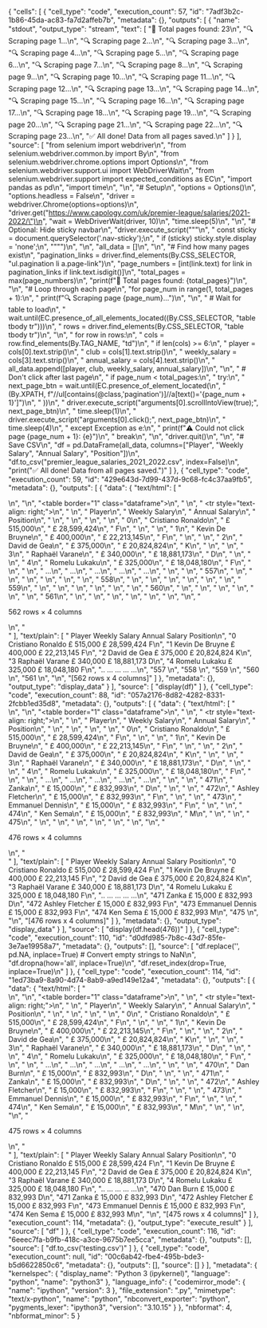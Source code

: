 {
 "cells": [
  {
   "cell_type": "code",
   "execution_count": 57,
   "id": "7adf3b2c-1b86-45da-ac83-fa7d2affeb7b",
   "metadata": {},
   "outputs": [
    {
     "name": "stdout",
     "output_type": "stream",
     "text": [
      "📄 Total pages found: 23\n",
      "🔍 Scraping page 1...\n",
      "🔍 Scraping page 2...\n",
      "🔍 Scraping page 3...\n",
      "🔍 Scraping page 4...\n",
      "🔍 Scraping page 5...\n",
      "🔍 Scraping page 6...\n",
      "🔍 Scraping page 7...\n",
      "🔍 Scraping page 8...\n",
      "🔍 Scraping page 9...\n",
      "🔍 Scraping page 10...\n",
      "🔍 Scraping page 11...\n",
      "🔍 Scraping page 12...\n",
      "🔍 Scraping page 13...\n",
      "🔍 Scraping page 14...\n",
      "🔍 Scraping page 15...\n",
      "🔍 Scraping page 16...\n",
      "🔍 Scraping page 17...\n",
      "🔍 Scraping page 18...\n",
      "🔍 Scraping page 19...\n",
      "🔍 Scraping page 20...\n",
      "🔍 Scraping page 21...\n",
      "🔍 Scraping page 22...\n",
      "🔍 Scraping page 23...\n",
      "✅ All done! Data from all pages saved.\n"
     ]
    }
   ],
   "source": [
    "from selenium import webdriver\n",
    "from selenium.webdriver.common.by import By\n",
    "from selenium.webdriver.chrome.options import Options\n",
    "from selenium.webdriver.support.ui import WebDriverWait\n",
    "from selenium.webdriver.support import expected_conditions as EC\n",
    "import pandas as pd\n",
    "import time\n",
    "\n",
    "# Setup\n",
    "options = Options()\n",
    "options.headless = False\n",
    "driver = webdriver.Chrome(options=options)\n",
    "driver.get(\"https://www.capology.com/uk/premier-league/salaries/2021-2022/\")\n",
    "wait = WebDriverWait(driver, 10)\n",
    "time.sleep(5)\n",
    "\n",
    "# Optional: Hide sticky navbar\n",
    "driver.execute_script(\"\"\"\n",
    "    const sticky = document.querySelector('.nav-sticky');\n",
    "    if (sticky) sticky.style.display = 'none';\n",
    "\"\"\")\n",
    "\n",
    "all_data = []\n",
    "\n",
    "# Find how many pages exist\n",
    "pagination_links = driver.find_elements(By.CSS_SELECTOR, \"ul.pagination li a.page-link\")\n",
    "page_numbers = [int(link.text) for link in pagination_links if link.text.isdigit()]\n",
    "total_pages = max(page_numbers)\n",
    "print(f\"📄 Total pages found: {total_pages}\")\n",
    "\n",
    "# Loop through each page\n",
    "for page_num in range(1, total_pages + 1):\n",
    "    print(f\"🔍 Scraping page {page_num}...\")\n",
    "\n",
    "    # Wait for table to load\n",
    "    wait.until(EC.presence_of_all_elements_located((By.CSS_SELECTOR, \"table tbody tr\")))\n",
    "    rows = driver.find_elements(By.CSS_SELECTOR, \"table tbody tr\")\n",
    "\n",
    "    for row in rows:\n",
    "        cols = row.find_elements(By.TAG_NAME, \"td\")\n",
    "        if len(cols) >= 6:\n",
    "            player = cols[0].text.strip()\n",
    "            club = cols[1].text.strip()\n",
    "            weekly_salary = cols[3].text.strip()\n",
    "            annual_salary = cols[4].text.strip()\n",
    "            all_data.append([player, club, weekly_salary, annual_salary])\n",
    "\n",
    "    # Don't click after last page\n",
    "    if page_num < total_pages:\n",
    "        try:\n",
    "            next_page_btn = wait.until(EC.presence_of_element_located(\n",
    "                (By.XPATH, f\"//ul[contains(@class,'pagination')]//a[text()='{page_num + 1}']\")\n",
    "            ))\n",
    "            driver.execute_script(\"arguments[0].scrollIntoView(true);\", next_page_btn)\n",
    "            time.sleep(1)\n",
    "            driver.execute_script(\"arguments[0].click();\", next_page_btn)\n",
    "            time.sleep(4)\n",
    "        except Exception as e:\n",
    "            print(f\"⚠️ Could not click page {page_num + 1}: {e}\")\n",
    "            break\n",
    "\n",
    "driver.quit()\n",
    "\n",
    "# Save CSV\n",
    "df = pd.DataFrame(all_data, columns=[\"Player\", \"Weekly Salary\", \"Annual Salary\", \"Position\"])\n",
    "df.to_csv(\"premier_league_salaries_2021_2022.csv\", index=False)\n",
    "print(\"✅ All done! Data from all pages saved.\")"
   ]
  },
  {
   "cell_type": "code",
   "execution_count": 59,
   "id": "429e643d-7d99-437d-9c68-fc4c37aa9fb5",
   "metadata": {},
   "outputs": [
    {
     "data": {
      "text/html": [
       "<div>\n",
       "<style scoped>\n",
       "    .dataframe tbody tr th:only-of-type {\n",
       "        vertical-align: middle;\n",
       "    }\n",
       "\n",
       "    .dataframe tbody tr th {\n",
       "        vertical-align: top;\n",
       "    }\n",
       "\n",
       "    .dataframe thead th {\n",
       "        text-align: right;\n",
       "    }\n",
       "</style>\n",
       "<table border=\"1\" class=\"dataframe\">\n",
       "  <thead>\n",
       "    <tr style=\"text-align: right;\">\n",
       "      <th></th>\n",
       "      <th>Player</th>\n",
       "      <th>Weekly Salary</th>\n",
       "      <th>Annual Salary</th>\n",
       "      <th>Position</th>\n",
       "    </tr>\n",
       "  </thead>\n",
       "  <tbody>\n",
       "    <tr>\n",
       "      <th>0</th>\n",
       "      <td>Cristiano Ronaldo</td>\n",
       "      <td>£ 515,000</td>\n",
       "      <td>£ 28,599,424</td>\n",
       "      <td>F</td>\n",
       "    </tr>\n",
       "    <tr>\n",
       "      <th>1</th>\n",
       "      <td>Kevin De Bruyne</td>\n",
       "      <td>£ 400,000</td>\n",
       "      <td>£ 22,213,145</td>\n",
       "      <td>F</td>\n",
       "    </tr>\n",
       "    <tr>\n",
       "      <th>2</th>\n",
       "      <td>David de Gea</td>\n",
       "      <td>£ 375,000</td>\n",
       "      <td>£ 20,824,824</td>\n",
       "      <td>K</td>\n",
       "    </tr>\n",
       "    <tr>\n",
       "      <th>3</th>\n",
       "      <td>Raphaël Varane</td>\n",
       "      <td>£ 340,000</td>\n",
       "      <td>£ 18,881,173</td>\n",
       "      <td>D</td>\n",
       "    </tr>\n",
       "    <tr>\n",
       "      <th>4</th>\n",
       "      <td>Romelu Lukaku</td>\n",
       "      <td>£ 325,000</td>\n",
       "      <td>£ 18,048,180</td>\n",
       "      <td>F</td>\n",
       "    </tr>\n",
       "    <tr>\n",
       "      <th>...</th>\n",
       "      <td>...</td>\n",
       "      <td>...</td>\n",
       "      <td>...</td>\n",
       "      <td>...</td>\n",
       "    </tr>\n",
       "    <tr>\n",
       "      <th>557</th>\n",
       "      <td></td>\n",
       "      <td></td>\n",
       "      <td></td>\n",
       "      <td></td>\n",
       "    </tr>\n",
       "    <tr>\n",
       "      <th>558</th>\n",
       "      <td></td>\n",
       "      <td></td>\n",
       "      <td></td>\n",
       "      <td></td>\n",
       "    </tr>\n",
       "    <tr>\n",
       "      <th>559</th>\n",
       "      <td></td>\n",
       "      <td></td>\n",
       "      <td></td>\n",
       "      <td></td>\n",
       "    </tr>\n",
       "    <tr>\n",
       "      <th>560</th>\n",
       "      <td></td>\n",
       "      <td></td>\n",
       "      <td></td>\n",
       "      <td></td>\n",
       "    </tr>\n",
       "    <tr>\n",
       "      <th>561</th>\n",
       "      <td></td>\n",
       "      <td></td>\n",
       "      <td></td>\n",
       "      <td></td>\n",
       "    </tr>\n",
       "  </tbody>\n",
       "</table>\n",
       "<p>562 rows × 4 columns</p>\n",
       "</div>"
      ],
      "text/plain": [
       "                Player Weekly Salary Annual Salary Position\n",
       "0    Cristiano Ronaldo     £ 515,000  £ 28,599,424        F\n",
       "1      Kevin De Bruyne     £ 400,000  £ 22,213,145        F\n",
       "2         David de Gea     £ 375,000  £ 20,824,824        K\n",
       "3       Raphaël Varane     £ 340,000  £ 18,881,173        D\n",
       "4        Romelu Lukaku     £ 325,000  £ 18,048,180        F\n",
       "..                 ...           ...           ...      ...\n",
       "557                                                        \n",
       "558                                                        \n",
       "559                                                        \n",
       "560                                                        \n",
       "561                                                        \n",
       "\n",
       "[562 rows x 4 columns]"
      ]
     },
     "metadata": {},
     "output_type": "display_data"
    }
   ],
   "source": [
    "display(df)"
   ]
  },
  {
   "cell_type": "code",
   "execution_count": 88,
   "id": "057a2176-8d82-4282-8331-2fcbb1ed35d8",
   "metadata": {},
   "outputs": [
    {
     "data": {
      "text/html": [
       "<div>\n",
       "<style scoped>\n",
       "    .dataframe tbody tr th:only-of-type {\n",
       "        vertical-align: middle;\n",
       "    }\n",
       "\n",
       "    .dataframe tbody tr th {\n",
       "        vertical-align: top;\n",
       "    }\n",
       "\n",
       "    .dataframe thead th {\n",
       "        text-align: right;\n",
       "    }\n",
       "</style>\n",
       "<table border=\"1\" class=\"dataframe\">\n",
       "  <thead>\n",
       "    <tr style=\"text-align: right;\">\n",
       "      <th></th>\n",
       "      <th>Player</th>\n",
       "      <th>Weekly Salary</th>\n",
       "      <th>Annual Salary</th>\n",
       "      <th>Position</th>\n",
       "    </tr>\n",
       "  </thead>\n",
       "  <tbody>\n",
       "    <tr>\n",
       "      <th>0</th>\n",
       "      <td>Cristiano Ronaldo</td>\n",
       "      <td>£ 515,000</td>\n",
       "      <td>£ 28,599,424</td>\n",
       "      <td>F</td>\n",
       "    </tr>\n",
       "    <tr>\n",
       "      <th>1</th>\n",
       "      <td>Kevin De Bruyne</td>\n",
       "      <td>£ 400,000</td>\n",
       "      <td>£ 22,213,145</td>\n",
       "      <td>F</td>\n",
       "    </tr>\n",
       "    <tr>\n",
       "      <th>2</th>\n",
       "      <td>David de Gea</td>\n",
       "      <td>£ 375,000</td>\n",
       "      <td>£ 20,824,824</td>\n",
       "      <td>K</td>\n",
       "    </tr>\n",
       "    <tr>\n",
       "      <th>3</th>\n",
       "      <td>Raphaël Varane</td>\n",
       "      <td>£ 340,000</td>\n",
       "      <td>£ 18,881,173</td>\n",
       "      <td>D</td>\n",
       "    </tr>\n",
       "    <tr>\n",
       "      <th>4</th>\n",
       "      <td>Romelu Lukaku</td>\n",
       "      <td>£ 325,000</td>\n",
       "      <td>£ 18,048,180</td>\n",
       "      <td>F</td>\n",
       "    </tr>\n",
       "    <tr>\n",
       "      <th>...</th>\n",
       "      <td>...</td>\n",
       "      <td>...</td>\n",
       "      <td>...</td>\n",
       "      <td>...</td>\n",
       "    </tr>\n",
       "    <tr>\n",
       "      <th>471</th>\n",
       "      <td>Zanka</td>\n",
       "      <td>£ 15,000</td>\n",
       "      <td>£ 832,993</td>\n",
       "      <td>D</td>\n",
       "    </tr>\n",
       "    <tr>\n",
       "      <th>472</th>\n",
       "      <td>Ashley Fletcher</td>\n",
       "      <td>£ 15,000</td>\n",
       "      <td>£ 832,993</td>\n",
       "      <td>F</td>\n",
       "    </tr>\n",
       "    <tr>\n",
       "      <th>473</th>\n",
       "      <td>Emmanuel Dennis</td>\n",
       "      <td>£ 15,000</td>\n",
       "      <td>£ 832,993</td>\n",
       "      <td>F</td>\n",
       "    </tr>\n",
       "    <tr>\n",
       "      <th>474</th>\n",
       "      <td>Ken Sema</td>\n",
       "      <td>£ 15,000</td>\n",
       "      <td>£ 832,993</td>\n",
       "      <td>M</td>\n",
       "    </tr>\n",
       "    <tr>\n",
       "      <th>475</th>\n",
       "      <td></td>\n",
       "      <td></td>\n",
       "      <td></td>\n",
       "      <td></td>\n",
       "    </tr>\n",
       "  </tbody>\n",
       "</table>\n",
       "<p>476 rows × 4 columns</p>\n",
       "</div>"
      ],
      "text/plain": [
       "                Player Weekly Salary Annual Salary Position\n",
       "0    Cristiano Ronaldo     £ 515,000  £ 28,599,424        F\n",
       "1      Kevin De Bruyne     £ 400,000  £ 22,213,145        F\n",
       "2         David de Gea     £ 375,000  £ 20,824,824        K\n",
       "3       Raphaël Varane     £ 340,000  £ 18,881,173        D\n",
       "4        Romelu Lukaku     £ 325,000  £ 18,048,180        F\n",
       "..                 ...           ...           ...      ...\n",
       "471              Zanka      £ 15,000     £ 832,993        D\n",
       "472    Ashley Fletcher      £ 15,000     £ 832,993        F\n",
       "473    Emmanuel Dennis      £ 15,000     £ 832,993        F\n",
       "474           Ken Sema      £ 15,000     £ 832,993        M\n",
       "475                                                        \n",
       "\n",
       "[476 rows x 4 columns]"
      ]
     },
     "metadata": {},
     "output_type": "display_data"
    }
   ],
   "source": [
    "display(df.head(476))"
   ]
  },
  {
   "cell_type": "code",
   "execution_count": 110,
   "id": "d0dfd985-7b8c-43d7-85fe-3e7ae19958a7",
   "metadata": {},
   "outputs": [],
   "source": [
    "df.replace('', pd.NA, inplace=True)  # Convert empty strings to NaN\n",
    "df.dropna(how='all', inplace=True)\n",
    "df.reset_index(drop=True, inplace=True)\n"
   ]
  },
  {
   "cell_type": "code",
   "execution_count": 114,
   "id": "1ed73ba9-8a90-4d74-8ab9-a9ed149e12a4",
   "metadata": {},
   "outputs": [
    {
     "data": {
      "text/html": [
       "<div>\n",
       "<style scoped>\n",
       "    .dataframe tbody tr th:only-of-type {\n",
       "        vertical-align: middle;\n",
       "    }\n",
       "\n",
       "    .dataframe tbody tr th {\n",
       "        vertical-align: top;\n",
       "    }\n",
       "\n",
       "    .dataframe thead th {\n",
       "        text-align: right;\n",
       "    }\n",
       "</style>\n",
       "<table border=\"1\" class=\"dataframe\">\n",
       "  <thead>\n",
       "    <tr style=\"text-align: right;\">\n",
       "      <th></th>\n",
       "      <th>Player</th>\n",
       "      <th>Weekly Salary</th>\n",
       "      <th>Annual Salary</th>\n",
       "      <th>Position</th>\n",
       "    </tr>\n",
       "  </thead>\n",
       "  <tbody>\n",
       "    <tr>\n",
       "      <th>0</th>\n",
       "      <td>Cristiano Ronaldo</td>\n",
       "      <td>£ 515,000</td>\n",
       "      <td>£ 28,599,424</td>\n",
       "      <td>F</td>\n",
       "    </tr>\n",
       "    <tr>\n",
       "      <th>1</th>\n",
       "      <td>Kevin De Bruyne</td>\n",
       "      <td>£ 400,000</td>\n",
       "      <td>£ 22,213,145</td>\n",
       "      <td>F</td>\n",
       "    </tr>\n",
       "    <tr>\n",
       "      <th>2</th>\n",
       "      <td>David de Gea</td>\n",
       "      <td>£ 375,000</td>\n",
       "      <td>£ 20,824,824</td>\n",
       "      <td>K</td>\n",
       "    </tr>\n",
       "    <tr>\n",
       "      <th>3</th>\n",
       "      <td>Raphaël Varane</td>\n",
       "      <td>£ 340,000</td>\n",
       "      <td>£ 18,881,173</td>\n",
       "      <td>D</td>\n",
       "    </tr>\n",
       "    <tr>\n",
       "      <th>4</th>\n",
       "      <td>Romelu Lukaku</td>\n",
       "      <td>£ 325,000</td>\n",
       "      <td>£ 18,048,180</td>\n",
       "      <td>F</td>\n",
       "    </tr>\n",
       "    <tr>\n",
       "      <th>...</th>\n",
       "      <td>...</td>\n",
       "      <td>...</td>\n",
       "      <td>...</td>\n",
       "      <td>...</td>\n",
       "    </tr>\n",
       "    <tr>\n",
       "      <th>470</th>\n",
       "      <td>Dan Burn</td>\n",
       "      <td>£ 15,000</td>\n",
       "      <td>£ 832,993</td>\n",
       "      <td>D</td>\n",
       "    </tr>\n",
       "    <tr>\n",
       "      <th>471</th>\n",
       "      <td>Zanka</td>\n",
       "      <td>£ 15,000</td>\n",
       "      <td>£ 832,993</td>\n",
       "      <td>D</td>\n",
       "    </tr>\n",
       "    <tr>\n",
       "      <th>472</th>\n",
       "      <td>Ashley Fletcher</td>\n",
       "      <td>£ 15,000</td>\n",
       "      <td>£ 832,993</td>\n",
       "      <td>F</td>\n",
       "    </tr>\n",
       "    <tr>\n",
       "      <th>473</th>\n",
       "      <td>Emmanuel Dennis</td>\n",
       "      <td>£ 15,000</td>\n",
       "      <td>£ 832,993</td>\n",
       "      <td>F</td>\n",
       "    </tr>\n",
       "    <tr>\n",
       "      <th>474</th>\n",
       "      <td>Ken Sema</td>\n",
       "      <td>£ 15,000</td>\n",
       "      <td>£ 832,993</td>\n",
       "      <td>M</td>\n",
       "    </tr>\n",
       "  </tbody>\n",
       "</table>\n",
       "<p>475 rows × 4 columns</p>\n",
       "</div>"
      ],
      "text/plain": [
       "                Player Weekly Salary Annual Salary Position\n",
       "0    Cristiano Ronaldo     £ 515,000  £ 28,599,424        F\n",
       "1      Kevin De Bruyne     £ 400,000  £ 22,213,145        F\n",
       "2         David de Gea     £ 375,000  £ 20,824,824        K\n",
       "3       Raphaël Varane     £ 340,000  £ 18,881,173        D\n",
       "4        Romelu Lukaku     £ 325,000  £ 18,048,180        F\n",
       "..                 ...           ...           ...      ...\n",
       "470           Dan Burn      £ 15,000     £ 832,993        D\n",
       "471              Zanka      £ 15,000     £ 832,993        D\n",
       "472    Ashley Fletcher      £ 15,000     £ 832,993        F\n",
       "473    Emmanuel Dennis      £ 15,000     £ 832,993        F\n",
       "474           Ken Sema      £ 15,000     £ 832,993        M\n",
       "\n",
       "[475 rows x 4 columns]"
      ]
     },
     "execution_count": 114,
     "metadata": {},
     "output_type": "execute_result"
    }
   ],
   "source": [
    "df"
   ]
  },
  {
   "cell_type": "code",
   "execution_count": 116,
   "id": "6eeec7fa-b9fb-418c-a3ce-9675b7ee5cca",
   "metadata": {},
   "outputs": [],
   "source": [
    "df.to_csv('testing.csv')"
   ]
  },
  {
   "cell_type": "code",
   "execution_count": null,
   "id": "00c6ab42-fbe4-495b-bde3-b5d6622850c6",
   "metadata": {},
   "outputs": [],
   "source": []
  }
 ],
 "metadata": {
  "kernelspec": {
   "display_name": "Python 3 (ipykernel)",
   "language": "python",
   "name": "python3"
  },
  "language_info": {
   "codemirror_mode": {
    "name": "ipython",
    "version": 3
   },
   "file_extension": ".py",
   "mimetype": "text/x-python",
   "name": "python",
   "nbconvert_exporter": "python",
   "pygments_lexer": "ipython3",
   "version": "3.10.15"
  }
 },
 "nbformat": 4,
 "nbformat_minor": 5
}
